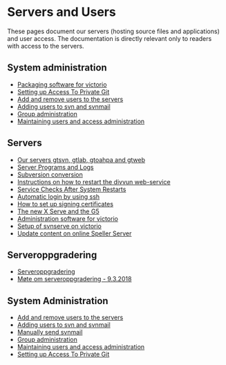 # Servers and Users

These pages document our servers (hosting source files and
applications) and user access. The documentation is directly relevant
only to readers with access to the servers.

## System administration

- [Packaging software for victorio](system/checkinstall.html)
- [Setting up Access To Private Git](system/AccessToPrivateGit.html)
- [Add and remove users to the servers](system/addremove.html)
- [Adding users to svn and svnmail](system/manually-send-svn-email.html)
- [Group administration](system/groups.html)
- [Maintaining users and access administration](system/UsersAndAccessAdministration.html)

## Servers

- [Our servers gtsvn, gtlab, gtoahpa and gtweb](VirtualServers.html)
- [Server Programs and Logs](ServerProgramsAndLogs.html)
- [Subversion conversion](system/svn-setup.html)
- [Instructions on how to restart the divvun web-service](system/divvun-server.html)
- [Service Checks After System Restarts](system/ServiceChecksAfterSystemRestarts.html)
- [Automatic login by using ssh](system/auto-pass.html)
- [How to set up signing certificates](system/SettingUpSigningCertificates.html)
- [The new X Serve and the G5](xserve-g5.html)
- [Administration software for victorio](system/checkinstall.html)
- [Setup of svnserve on victorio](system/svnserve.html)
- [Update content on online Speller Server](SpellerServer.html)

## Serveroppgradering

- [Serveroppgradering](system/Serveroppgradering.html)
- [Møte om serveroppgradering - 9.3.2018](../admin/technical/2018-03-09Servers.html)

## System Administration

- [Add and remove users to the servers](system/addremove.html)
- [Adding users to svn and svnmail](system/addsvn-users.html)
- [Manually send svnmail](system/manually-send-svn-email.html)
- [Group administration](system/groups.html)
- [Maintaining users and access administration](system/UsersAndAccessAdministration.html)
- [Setting up Access To Private Git](system/AccessToPrivateGit.html)
